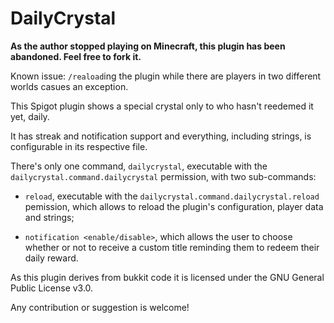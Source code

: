 # DailyCrystal

**As the author stopped playing on Minecraft, this plugin has been abandoned. Feel free to fork it.**

Known issue: `/reaload`ing the plugin while there are players in two different worlds casues an exception.

This Spigot plugin shows a special crystal only to who hasn't reedemed it yet,
daily.

It has streak and notification support and everything, including strings, is
configurable in its respective file.

There's only one command, `dailycrystal`, executable with the
`dailycrystal.command.dailycrystal` permission, with two sub-commands:

 - `reload`, executable with the `dailycrystal.command.dailycrystal.reload`
pemission, which allows to reload the plugin's configuration, player data and
strings;

 - `notification <enable/disable>`, which allows the user to choose whether or
not to receive a custom title reminding them to redeem their daily reward.

As this plugin derives from bukkit code it is licensed under the GNU General
Public License v3.0.

Any contribution or suggestion is welcome!
